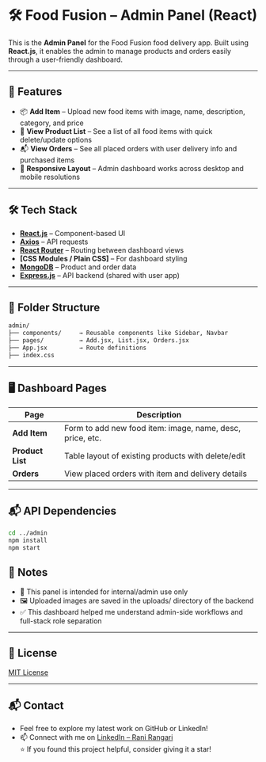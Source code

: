# 🛠️ Food Fusion – Admin Panel (React)

This is the **Admin Panel** for the Food Fusion food delivery app. Built using **React.js**, it enables the admin to manage products and orders easily through a user-friendly dashboard.

---

## 🚀 Features

- 📦 **Add Item** – Upload new food items with image, name, description, category, and price
- 🧾 **View Product List** – See a list of all food items with quick delete/update options
- 📬 **View Orders** – See all placed orders with user delivery info and purchased items
- 📱 **Responsive Layout** – Admin dashboard works across desktop and mobile resolutions

---

## 🛠️ Tech Stack

- **[React.js](https://reactjs.org/)** – Component-based UI
- **[Axios](https://axios-http.com/)** – API requests
- **[React Router](https://reactrouter.com/)** – Routing between dashboard views
- **[CSS Modules / Plain CSS]** – For dashboard styling
- **[MongoDB](https://www.mongodb.com/)** – Product and order data
- **[Express.js](https://expressjs.com/)** – API backend (shared with user app)

---

## 📂 Folder Structure

```bash
admin/
├── components/     → Reusable components like Sidebar, Navbar
├── pages/          → Add.jsx, List.jsx, Orders.jsx
├── App.jsx         → Route definitions
├── index.css
```

---

## 🖥️ Dashboard Pages

| Page             | Description                                                |
| ---------------- | ---------------------------------------------------------- |
| **Add Item**     | Form to add new food item: image, name, desc, price, etc.  |
| **Product List** | Table layout of existing products with delete/edit |
| **Orders**       | View placed orders with item and delivery details          |

---

## 📬 API Dependencies

```bash
cd ../admin
npm install
npm start
```

## 📘 Notes

- 🔐 This panel is intended for internal/admin use only
- 🖼️ Uploaded images are saved in the uploads/ directory of the backend
- ✅ This dashboard helped me understand admin-side workflows and full-stack role separation

---

## 📜 License

[MIT License](LICENSE)

---

## 📬 Contact

-  Feel free to explore my latest work on GitHub or LinkedIn! 
- 📫 Connect with me on [LinkedIn – Rani Rangari](https://www.linkedin.com/in/rani-rangari/)  
⭐ If you found this project helpful, consider giving it a star!
